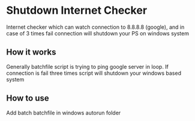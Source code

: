 # Shutdown Internet Checker
Internet checker which can watch connection to 8.8.8.8 (google), and in case of 3 times fail connection will shutdown your PS on windows system

## How it works
Generally batchfile script is trying to ping google server in loop. If connection is fail three times script will shutdown your windows based system

## How to use
Add batch batchfile in windows autorun folder
